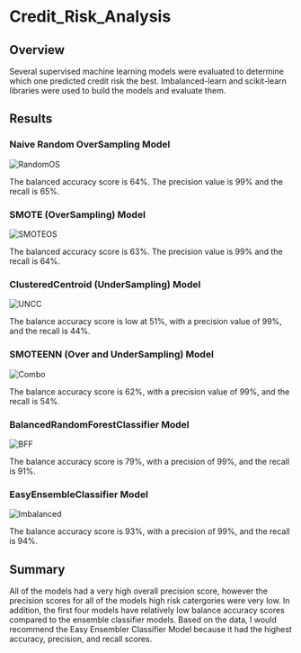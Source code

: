 # Credit_Risk_Analysis

## Overview 

Several supervised machine learning models were evaluated to determine which one predicted credit risk the best. Imbalanced-learn and scikit-learn libraries were used to build the models and evaluate them. 

## Results

### Naive Random OverSampling Model

![RandomOS](https://user-images.githubusercontent.com/101427781/194423284-91f5c1c7-e345-4168-9556-6a0b1691d9c5.png)

The balanced accuracy score is 64%. The precision value is 99% and the recall is 65%.

### SMOTE (OverSampling) Model

![SMOTEOS](https://user-images.githubusercontent.com/101427781/194423592-bfa55108-898d-470b-9276-6e2b86d03b83.png)

The balanced accuracy score is 63%. The precision value is 99% and the recall is 64%.

### ClusteredCentroid (UnderSampling) Model

![UNCC](https://user-images.githubusercontent.com/101427781/194423833-13dc76c0-1282-47ac-ae37-f23daeed1323.png)

The balance accuracy score is low at 51%, with a precision value of 99%, and the recall is 44%.

### SMOTEENN (Over and UnderSampling) Model

![Combo](https://user-images.githubusercontent.com/101427781/194424167-32711822-d8df-40a0-9140-9d4566511014.png)

The balance accuracy score is 62%, with a precision value of 99%, and the recall is 54%. 

### BalancedRandomForestClassifier Model

![BFF](https://user-images.githubusercontent.com/101427781/194424387-b6622d4f-e6ea-4719-84ca-27778375c83b.png)

The balance accuracy score is 79%, with a precision of 99%, and the recall is 91%.

### EasyEnsembleClassifier Model

![Imbalanced](https://user-images.githubusercontent.com/101427781/194427685-fca380d9-c495-42e2-819c-64d1447703e0.png)

The balance accuracy score is 93%, with a precision of 99%, and the recall is 94%. 

## Summary

All of the models had a very high overall precision score, however the precision scores for all of the models high risk catergories were very low. In addition, the first four models have relatively low balance accuracy scores compared to the ensemble classifier models. Based on the data, I would recommend the Easy Ensembler Classifier Model because it had the highest accuracy, precision, and recall scores.
